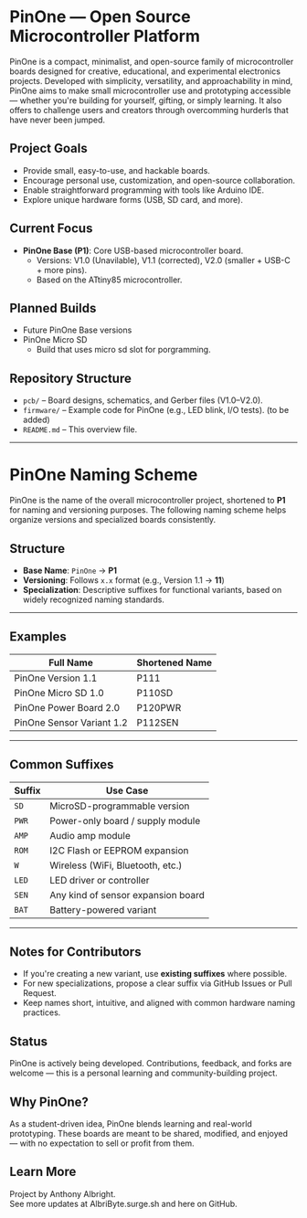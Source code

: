 # PinOne — Open Source Microcontroller Platform

PinOne is a compact, minimalist, and open-source family of microcontroller boards designed for creative, educational, and experimental electronics projects. Developed with simplicity, versatility, and approachability in mind, PinOne aims to make small microcontroller use and prototyping accessible — whether you're building for yourself, gifting, or simply learning. It also offers to challenge users and creators through overcomming hurderls that have never been jumped.

## Project Goals
- Provide small, easy-to-use, and hackable boards.
- Encourage personal use, customization, and open-source collaboration.
- Enable straightforward programming with tools like Arduino IDE.
- Explore unique hardware forms (USB, SD card, and more).

## Current Focus
- **PinOne Base (P1)**: Core USB-based microcontroller board.
  - Versions: V1.0 (Unavilable), V1.1 (corrected), V2.0 (smaller + USB-C + more pins).
  - Based on the ATtiny85 microcontroller. 

## Planned Builds
- Future PinOne Base versions
- PinOne Micro SD
  - Build that uses micro sd slot for porgramming. 

## Repository Structure
- `pcb/` – Board designs, schematics, and Gerber files (V1.0–V2.0).
- `firmware/` – Example code for PinOne (e.g., LED blink, I/O tests). (to be added)
- `README.md` – This overview file.

---

# PinOne Naming Scheme

PinOne is the name of the overall microcontroller project, shortened to **P1** for naming and versioning purposes. The following naming scheme helps organize versions and specialized boards consistently.

## Structure
- **Base Name**: `PinOne` → **P1**
- **Versioning**: Follows `x.x` format (e.g., Version 1.1 → **11**)
- **Specialization**: Descriptive suffixes for functional variants, based on widely recognized naming standards.

---

## Examples
| Full Name                   | Shortened Name |
|----------------------------|----------------|
| PinOne Version 1.1         | P111           |
| PinOne Micro SD 1.0        | P110SD         |
| PinOne Power Board 2.0     | P120PWR        |
| PinOne Sensor Variant 1.2  | P112SEN        |

---

## Common Suffixes

| **Suffix**   | **Use Case**                              |
|--------------|-------------------------------------------|
| `SD`         | MicroSD-programmable version              |
| `PWR`        | Power-only board / supply module          |
| `AMP`        | Audio amp module                          |
| `ROM`        | I2C Flash or EEPROM expansion             |
| `W`          | Wireless (WiFi, Bluetooth, etc.)          |
| `LED`        | LED driver or controller                  |
| `SEN`        | Any kind of sensor expansion board        |
| `BAT`        | Battery-powered variant                   |

---

## Notes for Contributors
- If you're creating a new variant, use **existing suffixes** where possible.
- For new specializations, propose a clear suffix via GitHub Issues or Pull Request.
- Keep names short, intuitive, and aligned with common hardware naming practices.


## Status
PinOne is actively being developed. Contributions, feedback, and forks are welcome — this is a personal learning and community-building project.

## Why PinOne?
As a student-driven idea, PinOne blends learning and real-world prototyping. These boards are meant to be shared, modified, and enjoyed — with no expectation to sell or profit from them.

## Learn More
Project by Anthony Albright.  
See more updates at AlbriByte.surge.sh and here on GitHub.
